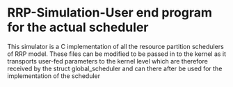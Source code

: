 # RRP-Simulation-User end program for the actual scheduler
This simulator is a C implementation of all the resource partition schedulers of RRP model.
These files can be modified to be passed in to the kernel as it transports user-fed parameters to the kernel level which 
are therefore received by the struct global_scheduler and can there after be used for the implementation of the scheduler
